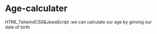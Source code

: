 # Age-calculater
 HTML,TailwindCSS&amp;JawaScript :we can calculate our age by ginving our date of birth
